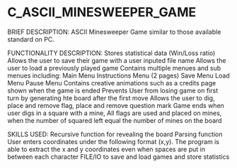 # C_ASCII_MINESWEEPER_GAME

BRIEF DESCRIPTION: 
ASCII Minesweeper Game similar to those available standard on PC.

FUNCTIONALITY DESCRIPTION:
Stores statistical data (Win/Loss ratio)
Allows the user to save their game with a user inputed file name
Allows the user to load a previously played game
Contains multiple menues and sub menues including:
Main Menu
Instructions Menu (2 pages)
Save Menu
Load Menu
Pause Menu
Contains creative animations such as a credits page shown when the game is ended
Prevents User from losing game on first turn by generating hte board after the first move
Allows the user to dig, place and remove flag, place and remove question mark
Game ends when user digs in a square with a mine, All flags are used and placed on mines, when the number of squared left equal the number of mines on the board

SKILLS USED:
Recursive function for revealing the board
Parsing function
User enters coordinates under the following format (x,y). The program is able to extract the x and y coordinates even when spaces are put in between each character
FILE/IO to save and load games and store statistics
